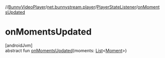 //[BunnyVideoPlayer](../../../index.md)/[net.bunnystream.player](../index.md)/[PlayerStateListener](index.md)/[onMomentsUpdated](on-moments-updated.md)

# onMomentsUpdated

[androidJvm]\
abstract fun [onMomentsUpdated](on-moments-updated.md)(moments: [List](https://kotlinlang.org/api/latest/jvm/stdlib/kotlin-stdlib/kotlin.collections/-list/index.html)&lt;[Moment](../../net.bunnystream.player.model/-moment/index.md)&gt;)
